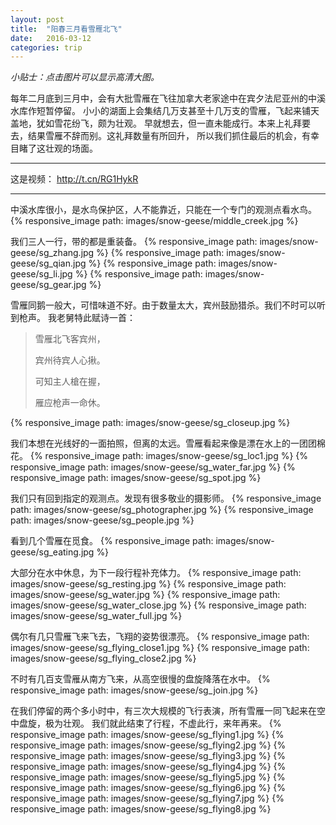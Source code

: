 ```yaml
---
layout: post
title:  "阳春三月看雪雁北飞"
date:   2016-03-12
categories: trip 
---
```


*小贴士：点击图片可以显示高清大图。*

每年二月底到三月中，会有大批雪雁在飞往加拿大老家途中在宾夕法尼亚州的中溪水库作短暂停留。
小小的湖面上会集结几万支甚至十几万支的雪雁，飞起来铺天盖地，犹如雪花纷飞，颇为壮观。
早就想去，但一直未能成行。本来上礼拜要去，结果雪雁不辞而别。这礼拜数量有所回升，
所以我们抓住最后的机会，有幸目睹了这壮观的场面。

----------------------------

这是视频： <http://t.cn/RG1HykR>

----------------------------

中溪水库很小，是水鸟保护区，人不能靠近，只能在一个专门的观测点看水鸟。
{% responsive_image path: images/snow-geese/middle_creek.jpg %}

我们三人一行，带的都是重装备。
{% responsive_image path: images/snow-geese/sg_zhang.jpg %}
{% responsive_image path: images/snow-geese/sg_qian.jpg %}
{% responsive_image path: images/snow-geese/sg_li.jpg %}
{% responsive_image path: images/snow-geese/sg_gear.jpg %}

雪雁同鹅一般大，可惜味道不好。由于数量太大，宾州鼓励猎杀。我们不时可以听到枪声。
我老舅特此赋诗一首：

> 雪雁北飞客宾州，
>
> 宾州待宾人心揪。
>
> 可知主人槍在握，
>
> 雁应枪声一命休。
>
{% responsive_image path: images/snow-geese/sg_closeup.jpg %}

我们本想在光线好的一面拍照，但离的太远。雪雁看起来像是漂在水上的一团团棉花。
{% responsive_image path: images/snow-geese/sg_loc1.jpg %}
{% responsive_image path: images/snow-geese/sg_water_far.jpg %}
{% responsive_image path: images/snow-geese/sg_spot.jpg %}

我们只有回到指定的观测点。发现有很多敬业的摄影师。
{% responsive_image path: images/snow-geese/sg_photographer.jpg %}
{% responsive_image path: images/snow-geese/sg_people.jpg %}


看到几个雪雁在觅食。
{% responsive_image path: images/snow-geese/sg_eating.jpg %}

大部分在水中休息，为下一段行程补充体力。
{% responsive_image path: images/snow-geese/sg_resting.jpg %}
{% responsive_image path: images/snow-geese/sg_water.jpg %}
{% responsive_image path: images/snow-geese/sg_water_close.jpg %}
{% responsive_image path: images/snow-geese/sg_water_full.jpg %}

偶尔有几只雪雁飞来飞去，飞翔的姿势很漂亮。
{% responsive_image path: images/snow-geese/sg_flying_close1.jpg %}
{% responsive_image path: images/snow-geese/sg_flying_close2.jpg %}

不时有几百支雪雁从南方飞来，从高空很慢的盘旋降落在水中。
{% responsive_image path: images/snow-geese/sg_join.jpg %}

在我们停留的两个多小时中，有三次大规模的飞行表演，所有雪雁一同飞起来在空中盘旋，极为壮观。
我们就此结束了行程，不虚此行，来年再来。
{% responsive_image path: images/snow-geese/sg_flying1.jpg %}
{% responsive_image path: images/snow-geese/sg_flying2.jpg %}
{% responsive_image path: images/snow-geese/sg_flying3.jpg %}
{% responsive_image path: images/snow-geese/sg_flying4.jpg %}
{% responsive_image path: images/snow-geese/sg_flying5.jpg %}
{% responsive_image path: images/snow-geese/sg_flying6.jpg %}
{% responsive_image path: images/snow-geese/sg_flying7.jpg %}
{% responsive_image path: images/snow-geese/sg_flying8.jpg %}






